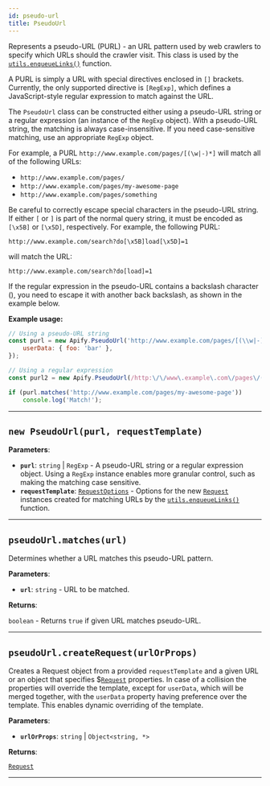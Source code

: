 ```yaml
---
id: pseudo-url
title: PseudoUrl
---
```


<a name="pseudourl"></a>

Represents a pseudo-URL (PURL) - an URL pattern used by web crawlers to specify which URLs should the crawler visit. This class is used by the
[`utils.enqueueLinks()`](../api/utils#enqueuelinks) function.

A PURL is simply a URL with special directives enclosed in `[]` brackets. Currently, the only supported directive is `[RegExp]`, which defines a
JavaScript-style regular expression to match against the URL.

The `PseudoUrl` class can be constructed either using a pseudo-URL string or a regular expression (an instance of the `RegExp` object). With a
pseudo-URL string, the matching is always case-insensitive. If you need case-sensitive matching, use an appropriate `RegExp` object.

For example, a PURL `http://www.example.com/pages/[(\w|-)*]` will match all of the following URLs:

- `http://www.example.com/pages/`
- `http://www.example.com/pages/my-awesome-page`
- `http://www.example.com/pages/something`

Be careful to correctly escape special characters in the pseudo-URL string. If either `[` or `]` is part of the normal query string, it must be
encoded as `[\x5B]` or `[\x5D]`, respectively. For example, the following PURL:

```http
http://www.example.com/search?do[\x5B]load[\x5D]=1
```

will match the URL:

```http
http://www.example.com/search?do[load]=1
```

If the regular expression in the pseudo-URL contains a backslash character (\), you need to escape it with another back backslash, as shown in the
example below.

**Example usage:**

```javascript
// Using a pseudo-URL string
const purl = new Apify.PseudoUrl('http://www.example.com/pages/[(\\w|-)+]', {
    userData: { foo: 'bar' },
});

// Using a regular expression
const purl2 = new Apify.PseudoUrl(/http:\/\/www\.example\.com\/pages\/(\w|-)+/);

if (purl.matches('http://www.example.com/pages/my-awesome-page'))
    console.log('Match!');
```

---

<a name="pseudourl"></a>

## `new PseudoUrl(purl, requestTemplate)`

**Parameters**:

- **`purl`**: `string` | `RegExp` - A pseudo-URL string or a regular expression object. Using a `RegExp` instance enables more granular control,
  such as making the matching case sensitive.
- **`requestTemplate`**: [`RequestOptions`](../typedefs/request-options) - Options for the new [`Request`](../api/request) instances created for
  matching URLs by the [`utils.enqueueLinks()`](../api/utils#enqueuelinks) function.

---

<a name="matches"></a>

## `pseudoUrl.matches(url)`

Determines whether a URL matches this pseudo-URL pattern.

**Parameters**:

- **`url`**: `string` - URL to be matched.

**Returns**:

`boolean` - Returns `true` if given URL matches pseudo-URL.

---

<a name="createrequest"></a>

## `pseudoUrl.createRequest(urlOrProps)`

Creates a Request object from a provided `requestTemplate` and a given URL or an object that specifies \$[`Request`](../api/request) properties. In
case of a collision the properties will override the template, except for `userData`, which will be merged together, with the `userData` property
having preference over the template. This enables dynamic overriding of the template.

**Parameters**:

- **`urlOrProps`**: `string` | `Object<string, *>`

**Returns**:

[`Request`](../api/request)

---
